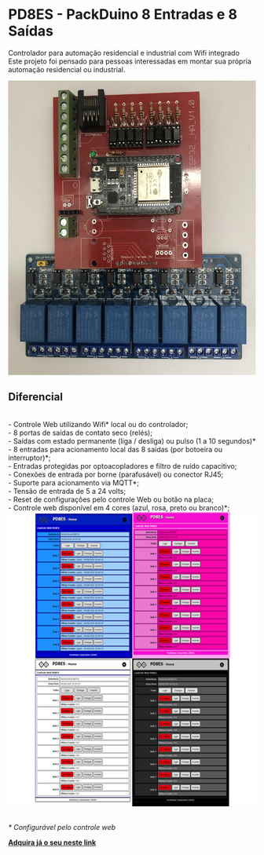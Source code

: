 # PD8ES - PackDuino 8 Entradas e 8 Saídas

Controlador para automação residencial e industrial com Wifi integrado
<br>
Este projeto foi pensado para pessoas interessadas em montar sua própria automação residencial ou industrial.
<p>

  <img src="https://github.com/Packduino/PD8ES/blob/master/PD8ESa.jpg" alt="PD8ES" width="600" height="600">
<h2> Diferencial </h2>
<br> - Controle Web utilizando Wifi* local ou do controlador;
<br> - 8 portas de saídas de contato seco (relés);
<br> - Saídas com estado permanente (liga / desliga) ou pulso (1 a 10 segundos)*
<br> - 8 entradas para acionamento local das 8 saídas (por botoeira ou interruptor)*;
<br> - Entradas protegidas por optoacopladores e filtro de ruído capacitivo;
<br> - Conexões de entrada por borne (parafusável) ou conector RJ45;
<br> - Suporte para acionamento via MQTT*;
<br> - Tensão de entrada de 5 a 24 volts;
<br> - Reset de configurações pelo controle Web ou botão na placa;
<br> - Controle web disponível em 4 cores (azul, rosa, preto ou branco)*;
 <img src="https://github.com/Packduino/PD8ES/blob/master/software.jpg" alt="PD8ES" width="600" height="600">
<p>

<br><i>* Configurável pelo controle web </i>

<p><b><a href="https://produto.mercadolivre.com.br/MLB-1622851804-placa-automaco-residencial-maker-diy-88-canais-wifi-_JM"> Adquira já o seu neste link </a></b>
